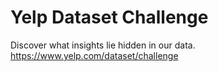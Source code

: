 # Yelp Dataset Challenge
Discover what insights lie hidden in our data. https://www.yelp.com/dataset/challenge

